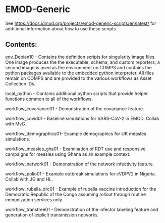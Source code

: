 # EMOD-Generic

See https://docs.idmod.org/projects/emod-generic-scripts/en/latest/ for
additional information about how to use these scripts.


## Contents:

  env_Debian10           - Contains the definition scripts for singularity
                           image files. One image produces the the executable,
                           schema, and custom reporters; a second image is
                           used as the environment on COMPS and contains the
                           python packages available to the embedded python
                           interpreter. All files remain on COMPS and are
                           provided to the various workflows as Asset
                           Collection IDs.



  local_python           - Contains additional python scripts that provide
                           helper functions common to all of the workflows.



  workflow_covariance01  - Demonstration of the covariance feature.

  workflow_covid01       - Baseline simulations for SARS-CoV-2 in EMOD. Collab
                           with MvG.

  workflow_demographics01- Example demographics for UK measles simulations.

  workflow_measles_gha01 - Examination of RDT use and responsive campaigns
                           for measles using Ghana as an example context.

  workflow_network01     - Demonstration of the network infectivity feature.

  workflow_polio01       - Example outbreak simulations for cVDPV2 in Nigeria.
                           Collab with JG and HL.

  workflow_rubella_drc01 - Example of rubella vaccine introduction for the
                           Democratic Republic of the Congo assuming rollout
                           through routine immunization services only.

  workflow_transtree01   - Demonstration of the infector labeling feature and
                           generation of explicit transmission networks.
